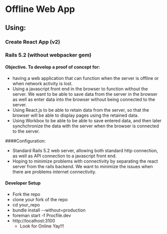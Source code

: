 # Offline Web App
## Using:
### Create React App (v2)
### Rails 5.2 (without webpacker gem)

#### Objective. To develop a proof of concept for:
* having a web application that can function when the server is offline or when network activity is lost.
* Using a javascript front end in the browser to function without the server. We want to be able to save data from the server in the browser as well as enter data into the browser without being connected to the server.
* Using React.js to be able to retain data from the server, so that the browser will be able to display pages using the retained data.
* Using Workbox to be able to be able to save entered data, and then later synchchronize the data with the server when the browser is connected to the server.

####Configuration:
* Standard Rails 5.2 web server, allowing both standard http connection, as well as API connection to a javascript front end.
* Hoping to minimize problems with connectivity by separating the react server from the rails backend.  We want to minimize the issues when there are problems internet connectivity.

#### Developer Setup
* Fork the repo
* clone your fork of the repo
* cd your_repo
* bundle install --without=production
* foreman start -f Procfile.dev
* http://localhost:3100
    * 	Look for Online Yay!!!

